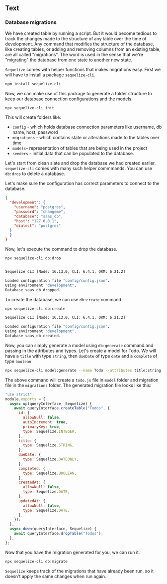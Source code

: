 ## Text

### Database migrations

We have created table by running a script. But it would become tedious to track the changes made to the structure of any table over the time of development. Any command that modifies the structure of the database, like creating tables, or adding and removing columns from an existing table, are all called "migrations". The word is used in the sense that we're "migrating" the database from one state to another new state.

`Sequelize` comes with helper functions that makes migrations easy. First we will have to install a package `sequelize-cli`.

```sh
npm install sequelize-cli
```

Now, we can make use of this package to generate a folder structure to keep our database connection configurations and the models.

```sh
npx sequelize-cli init
```

This will create folders like:

- `config` - which holds database connection parameters like username, db name, host, password
- `migrations` - which contains state or alterations made to the tables over time
- `models`- representation of tables that are being used in the project
- `seeders` - initial data that can be populated to the database.

Let's start from clean slate and drop the database we had created earlier. `sequelize-cli` comes with many such helper commmands. You can use `db:drop` to delete a database.

Let's make sure the configuration has correct parameters to connect to the database.

```json
{
  "development": {
    "username": "postgres",
    "password": "changeme",
    "database": "saas_db",
    "host": "127.0.0.1",
    "dialect": "postgres"
  }
  }
}

```

Now, let's execute the command to drop the database.

```sh
npx sequelize-cli db:drop


Sequelize CLI [Node: 16.13.0, CLI: 6.4.1, ORM: 6.21.2]

Loaded configuration file "config/config.json".
Using environment "development".
Database saas_db dropped.
```

To create the database, we can use `db:create` command.

```sh
npx sequelize-cli db:create

Sequelize CLI [Node: 16.13.0, CLI: 6.4.1, ORM: 6.21.2]

Loaded configuration file "config/config.json".
Using environment "development".
Database saas_db created.
```

Now, you can simply generate a model using `db:generate` command and passing in the attributes and types. Let's create a model for Todo. We will have a `title` with type `string`, then `dueDate` of type `date` and a `complete` of type `boolean`

```sh
npx sequelize-cli model:generate --name Todo --attributes title:string,dueDate:dateonly,completed:boolean

```

The above command will create a `todo.js` file in `model` folder and migration file in the `migrations` folder. The generated migration file looks like this:

```js
"use strict";
module.exports = {
  async up(queryInterface, Sequelize) {
    await queryInterface.createTable("Todos", {
      id: {
        allowNull: false,
        autoIncrement: true,
        primaryKey: true,
        type: Sequelize.INTEGER,
      },
      title: {
        type: Sequelize.STRING,
      },
      dueDate: {
        type: Sequelize.DATEONLY,
      },
      completed: {
        type: Sequelize.BOOLEAN,
      },
      createdAt: {
        allowNull: false,
        type: Sequelize.DATE,
      },
      updatedAt: {
        allowNull: false,
        type: Sequelize.DATE,
      },
    });
  },
  async down(queryInterface, Sequelize) {
    await queryInterface.dropTable("Todos");
  },
};
```

Now that you have the migration generated for you, we can run it.

```sh
npx sequelize-cli db:migrate
```

`Sequelize` keeps track of the migrations that have already been run, so it doesn't apply the same changes when run again.
